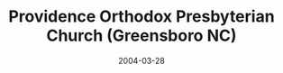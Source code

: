 ---
date: &id001 2004-03-28
end_date: null
location:
  address: 4600 Lake Brandt Road
  city: Greensboro
  state: NC
minister:
- end: 2004-01-01
  name: Arie van Eyk
  start: 2003-01-01
  type: pastor
- end: null
  name: Arie van Eyk
  start: 2004-01-01
  type: pastor
- end: 2014-01-01
  name: Bryan P. Crotts
  start: 2013-01-01
  type: teacher
ministers:
- Arie van Eyk
- Arie van Eyk
- Bryan P. Crotts
name: Providence Orthodox Presbyterian Church
names:
- end: 2004-03-28
  name: Providence Orthodox Presbyterian Chapel
  start: 2001-04-27
- end: null
  name: Providence Orthodox Presbyterian Church
  start: 2004-03-28
origination_date: *id001
raw_data: "NORTH CAROLINA\nGreensboro\nProvidence Orthodox Presbyterian Chapel  (April\
  \ 27, 2001\u2013March 28, 2004)\nProvidence Orthodox Presbyterian Church  (March\
  \ 28, 2004\u2013 )\n4600 Lake Brandt Road\nOrg. Pastor: Arie van Eyk, 2003\u2013\
  4\nPastor: Arie van Eyk, 2004\u2013\nTeacher: Bryan P. Crotts, 2013\u201314"
received_from: null
states:
- NC
status:
  active: true
  end_date: null
  reason: null
  received_from: null
  withdrawal_to: null
title: Providence Orthodox Presbyterian Church (Greensboro NC)

---